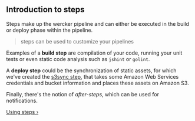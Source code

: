 ## Introduction to steps

Steps make up the wercker pipeline and can either be executed in the build or
deploy phase within the pipeline.

> steps can be used to customize your pipelines

Examples of a **build step** are compilation of your code, running your
unit tests or even static code analysis such as `jshint` or `golint`.


A **deploy step** could be the synchronization of static assets, for
which we've created the [s3sync
step](https://github.com/wercker/step-s3sync/), that takes some Amazon
Web Services
credentials and bucket information and places these assets on Amazon S3.

Finally, there's the notion of *after-steps*, which can be used for
notifications.

[Using steps &rsaquo;](/learn/steps/using-steps.html "nav next steps")

